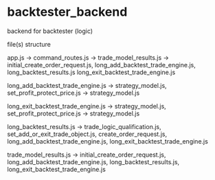 # backtester_backend
backend for backtester (logic)

file(s) structure

app.js -> command_routes.js -> trade_model_results.js ->
                                    initial_create_order_request.js, long_add_backtest_trade_engine.js,
                                    long_backtest_results.js
                                    long_exit_backtest_trade_engine.js

long_add_backtest_trade_engine.js -> 
                                strategy_model.js, set_profit_protect_price.js ->           strategy_model.js

long_exit_backtest_trade_engine.js -> 
                                strategy_model.js, set_profit_protect_price.js ->           strategy_model.js

long_backtest_results.js -> trade_logic_qualification.js,
                            set_add_or_exit_trade_object.js, create_order_request.js, long_add_backtest_trade_engine.js, long_exit_backtest_trade_engine.js

trade_model_results.js -> initial_create_order_request.js, long_add_backtest_trade_engine.js,
                          long_backtest_results.js,
                          long_exit_backtest_trade_engine.js

      